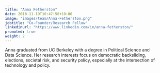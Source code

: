 ```yaml
---
title: "Anna Fetherston"
date: 2018-11-19T10:47:58+10:00
image: "images/team/Anna-Fetherston.png"
jobtitle: "Co-Founder/Research Fellow"
linkedinurl: "https://www.linkedin.com/in/anna-fetherston/"
promoted: true
weight: 2
---
```


Anna graduated from UC Berkeley with a degree in Political Science and Data Science. Her research interests focus on democratic backsliding, elections, societal risk, and security policy, especially at the intersection of technology and policy. 
